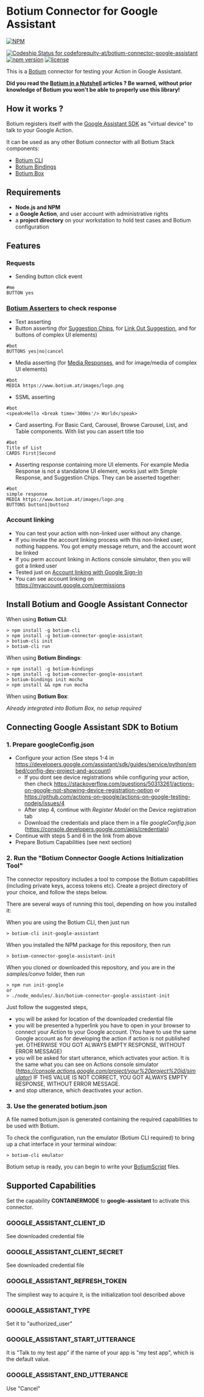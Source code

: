 # Botium Connector for Google Assistant

[![NPM](https://nodei.co/npm/botium-connector-google-assistant.png?downloads=true&downloadRank=true&stars=true)](https://nodei.co/npm/botium-connector-google-assistant/)

[![Codeship Status for codeforequity-at/botium-connector-google-assistant](https://app.codeship.com/projects/593ff3f0-0215-0137-a1db-3a97ab62e3ba/status?branch=master)](https://app.codeship.com/projects/324985)
[![npm version](https://badge.fury.io/js/botium-connector-google-assistant.svg)](https://badge.fury.io/js/botium-connector-google-assistant)
[![license](https://img.shields.io/github/license/mashape/apistatus.svg)]()

This is a [Botium](https://github.com/codeforequity-at/botium-core) connector for testing your Action in Google Assistant.

__Did you read the [Botium in a Nutshell](https://medium.com/@floriantreml/botium-in-a-nutshell-part-1-overview-f8d0ceaf8fb4) articles ? Be warned, without prior knowledge of Botium you won't be able to properly use this library!__

## How it works ?
Botium registers itself with the [Google Assistant SDK](https://developers.google.com/assistant/sdk/overview) as "virtual device" to talk to your Google Action.

It can be used as any other Botium connector with all Botium Stack components:
* [Botium CLI](https://github.com/codeforequity-at/botium-cli/)
* [Botium Bindings](https://github.com/codeforequity-at/botium-bindings/)
* [Botium Box](https://www.botium.at)

## Requirements
* **Node.js and NPM**
* a **Google Action**, and user account with administrative rights
* a **project directory** on your workstation to hold test cases and Botium configuration

## Features
### Requests
* Sending button click event
```
#me
BUTTON yes
```
### [Botium Asserters](https://botium.atlassian.net/wiki/spaces/BOTIUM/pages/2293815/Botium+Asserters) to check response 
* Text asserting
* Button asserting (for [Suggestion Chips](https://developers.google.com/assistant/conversational/responses#suggestion_chips), for [Link Out Suggestion](https://developers.google.com/assistant/conversational/reference/rest/Shared.Types/AppResponse#linkoutsuggestion), and for buttons of complex UI elements)
```
#bot
BUTTONS yes|no|cancel
```
* Media asserting (for [Media Responses](https://developers.google.com/assistant/conversational/responses#media_responses), and for image/media of complex UI elements)
 ```
#bot
MEDIA https://www.botium.at/images/logo.png
```
* SSML asserting
```
#bot
<speak>Hello <break time='300ms'/> World</speak>
```
* Card asserting. For Basic Card, Carousel, Browse Carousel, List, and Table components. With list you can assert title too
 ```
#bot
Title of List
CARDS First|Second
```


* Asserting response containing more UI elements. For example Media Response is not a standalone UI element, works just with Simple Response, and Suggestion Chips.
 They can be asserted together:
 ```
#bot
simple response
MEDIA https://www.botium.at/images/logo.png
BUTTONS button1|button2
```

### Account linking
* You can test your action with non-linked user without any change.
* If you invoke the account linking process with this non-linked user, nothing happens. You got empty message return, and the account wont be linked
* If you perm account linking in Actions console simulator, then you will got a linked user
* Tested just on [Account linking with Google Sign-In](https://developers.google.com/actions/identity/google-sign-in)
* You can see account linking on https://myaccount.google.com/permissions




## Install Botium and Google Assistant Connector

When using __Botium CLI__:

```
> npm install -g botium-cli
> npm install -g botium-connector-google-assistant
> botium-cli init
> botium-cli run
```

When using __Botium Bindings__:

```
> npm install -g botium-bindings
> npm install -g botium-connector-google-assistant
> botium-bindings init mocha
> npm install && npm run mocha
```

When using __Botium Box__:

_Already integrated into Botium Box, no setup required_

## Connecting Google Assistant SDK to Botium

### 1. Prepare googleConfig.json

* Configure your action (See steps 1-4 in https://developers.google.com/assistant/sdk/guides/service/python/embed/config-dev-project-and-account)
    * If you dont see device registrations while configuring your action, then check 
https://stackoverflow.com/questions/50313261/actions-on-google-not-showing-device-registration-option or https://github.com/actions-on-google/actions-on-google-testing-nodejs/issues/4
    * After step 4, continue with _Register Model_ on the Device registration tab
    * Download the credentials and place them in a file _googleConfig.json_ (https://console.developers.google.com/apis/credentials)
* Continue with steps 5 and 6 in the link from above
* Prepare Botium Capabilities (see next section)

### 2. Run the "Botium Connector Google Actions Initialization Tool"

The connector repository includes a tool to compose the Botium capabilities (including private keys, access tokens etc). Create a project directory of your choice, and follow the steps below.

There are several ways of running this tool, depending on how you installed it:

When you are using the Botium CLI, then just run
```
> botium-cli init-google-assistant
```

When you installed the NPM package for this repository, then run
```
> botium-connector-google-assistant-init
```

When you cloned or downloaded this repository, and you are in the _samples/convo_ folder, then run
```
> npm run init-google
or
> ./node_modules/.bin/botium-connector-google-assistant-init
```

Just follow the suggested steps, 
* you will be asked for location of the downloaded credential file
* you will be presented a hyperlink you have to open in your browser to connect your Action to your Google account. (You have to use the same Google account as for developing the action if action is not published yet. OTHERWISE YOU GOT ALWAYS EMPTY RESPONSE, WITHOUT ERROR MESSAGE)
* you will be asked for start utterance, which activates your action. It is the same what you can see on Actions console simulator (_https://console.actions.google.com/project/your%20project%20id/simulator_) IF THIS VALUE IS NOT CORRECT, YOU GOT ALWAYS EMPTY RESPONSE, WITHOUT ERROR MESSAGE.
* and stop utterance, which deactivates your action.

### 3. Use the generated botium.json
A file named botium.json is generated containing the required capabilities to be used with Botium.

To check the configuration, run the emulator (Botium CLI required) to bring up a chat interface in your terminal window:

```
> botium-cli emulator
```

Botium setup is ready, you can begin to write your [BotiumScript](https://github.com/codeforequity-at/botium-core/wiki/Botium-Scripting) files.

## Supported Capabilities

Set the capability __CONTAINERMODE__ to __google-assistant__ to activate this connector.

### GOOGLE_ASSISTANT_CLIENT_ID
See downloaded credential file

### GOOGLE_ASSISTANT_CLIENT_SECRET
See downloaded credential file

### GOOGLE_ASSISTANT_REFRESH_TOKEN
The simpliest way to acquire it, is the initialization tool described above

### GOOGLE_ASSISTANT_TYPE
Set it to "authorized_user"

### GOOGLE_ASSISTANT_START_UTTERANCE
It is "Talk to my test app" if the name of your app is "my test app", which is the default value.

### GOOGLE_ASSISTANT_END_UTTERANCE
Use "Cancel"
